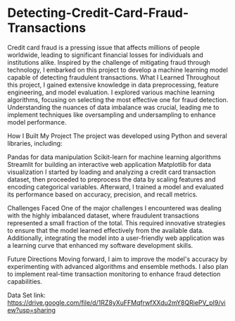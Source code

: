 # Detecting-Credit-Card-Fraud-Transactions
Credit card fraud is a pressing issue that affects millions of people worldwide, leading to significant financial losses for individuals and institutions alike. Inspired by the challenge of mitigating fraud through technology, I embarked on this project to develop a machine learning model capable of detecting fraudulent transactions.
What I Learned
Throughout this project, I gained extensive knowledge in data preprocessing, feature engineering, and model evaluation. I explored various machine learning algorithms, focusing on selecting the most effective one for fraud detection. Understanding the nuances of data imbalance was crucial, leading me to implement techniques like oversampling and undersampling to enhance model performance.

How I Built My Project
The project was developed using Python and several libraries, including:

Pandas for data manipulation
Scikit-learn for machine learning algorithms
Streamlit for building an interactive web application
Matplotlib for data visualization
I started by loading and analyzing a credit card transaction dataset, then proceeded to preprocess the data by scaling features and encoding categorical variables. Afterward, I trained a model and evaluated its performance based on accuracy, precision, and recall metrics.

Challenges Faced
One of the major challenges I encountered was dealing with the highly imbalanced dataset, where fraudulent transactions represented a small fraction of the total. This required innovative strategies to ensure that the model learned effectively from the available data. Additionally, integrating the model into a user-friendly web application was a learning curve that enhanced my software development skills.

Future Directions
Moving forward, I aim to improve the model's accuracy by experimenting with advanced algorithms and ensemble methods. I also plan to implement real-time transaction monitoring to enhance fraud detection capabilities.


Data Set link: https://drive.google.com/file/d/1RZ8yXuFFMqfrwfXXdu2mY8QRiePV_pI9/view?usp=sharing
